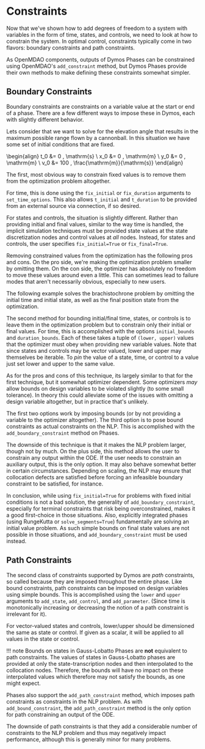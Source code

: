# Constraints

Now that we've shown how to add degrees of freedom to a system with variables in the form of
time, states, and controls, we need to look at how to constrain the system.  In optimal control,
constraints typically come in two flavors:  boundary constraints and path constraints.

As OpenMDAO components, outputs of Dymos Phases can be constrained using OpenMDAO's `add_constraint` method, but Dymos Phases provide their own methods to make defining these constraints somewhat simpler.

##  Boundary Constraints

Boundary constraints are constraints on a variable value at the start or end of a phase.  There
are a few different ways to impose these in Dymos, each with slightly different behavior.

Lets consider that we want to solve for the elevation angle that results in the maximum possible
range flown by a cannonball.  In this situation we have some set of initial conditions that are
fixed.

\begin{align}
    t_0 &= 0 \, \mathrm{s} \\
    x_0 &= 0 \, \mathrm{m} \\
    y_0 &= 0 \, \mathrm{m} \\
    v_0 &= 100 \, \frac{\mathrm{m}}{\mathrm{s}}
\end{align}

The first, most obvious way to constrain fixed values is to remove them from the optimization problem altogether.

For time, this is done using the `fix_initial` or `fix_duration` arguments to `set_time_options`.
This also allows `t_initial` and `t_duration` to be provided from an external source via connection, if so desired.

For states and controls, the situation is slightly different.
Rather than providing initial and final values, similar to the way time is handled, the implicit simulation techniques must
be provided state values at the state discretization nodes and control values at *all* nodes.
Instead, for states and controls, the user specifies `fix_initial=True` or `fix_final=True`.

Removing constrained values from the optimization has the following pros and cons.
On the pro side, we're making the optimization problem smaller by omitting them.
On the con side, the optimizer has absolutely no freedom to move these values around even a little.
This can sometimes lead to failure modes that aren't necessarily obvious, especially to new users.

The following example solves the brachistochrone problem by omitting the initial time and initial state, as well as the final position state from the optimization.

The second method for bounding initial/final time, states, or controls is to leave them in the
optimization problem but to constrain only their initial or final values.  For time, this is
accomplished with the options `initial_bounds` and `duration_bounds`.  Each of these takes a tuple
of `(lower, upper)` values that the optimizer must obey when providing new variable values.  Note
that since states and controls may be vector valued, lower and upper may themselves be iterable.
To *pin* the value of a state, time, or control to a value just set lower and upper to the same
value.

As for the pros and cons of this technique, its largely similar to that for the first technique,
but it somewhat optimizer dependent.  Some optimizers *may* allow bounds on design variables to
be violated slightly (to some small tolerance).  In theory this could alleviate some of the issues
with omitting a design variable altogether, but in practice that's unlikely.

The first two options work by imposing bounds (or by not providing a variable to the optimizer
altogether).  The third option is to pose bound constraints as actual constraints on the NLP.
This is accomplished with the `add_boundary_constraint` method on Phases.

The downside of this technique is that it makes the NLP problem larger, though not by much.  On
the plus side, this method allows the user to constrain any output within the ODE.  If the user
needs to constrain an auxiliary output, this is the only option.  It may also behave somewhat better
in certain circumstances.  Depending on scaling, the NLP may ensure that collocation defects are
satisfied before forcing an infeasible boundary constraint to be satisfied, for instance.

In conclusion, while using `fix_initial=True` for problems with fixed initial conditions is not a bad solution, the generality of `add_boundary_constraint`, especially for terminal constraints that risk being overconstrained, makes it a good first-choice in those situations.
Also, explicitly integrated phases (using RungeKutta or `solve_segments=True`) fundamentally are solving an initial value problem.
As such simple bounds on final state values are not possible in those situations, and `add_boundary_constraint` must be used instead.

##  Path Constraints

The second class of constraints supported by Dymos are *path* constraints, so called because they are imposed throughout the entire phase.
Like bound constraints, path constraints can be imposed on design variables using simple bounds.
This is accomplished using the `lower` and `upper` arguments to `add_state`, `add_control`, and `add_parameter`.
(Since time is monotonically increasing or decreasing the notion of a path constraint is irrelevant for it).

For vector-valued states and controls, lower/upper should be dimensioned the same as state or control.
If given as a scalar, it will be applied to all values in the state or control.

!!! note
    Bounds on states in Gauss-Lobatto Phases are **not** equivalent to path constraints.
    The values of states in Gauss-Lobatto phases are provided at only the state-transcription nodes and then interpolated to the collocation nodes.
    Therefore, the bounds will have no impact on these interpolated values which therefore may not satisfy the bounds, as one might expect.

Phases also support the `add_path_constraint` method, which imposes path constraints as constraints in the NLP problem.
As with `add_bound_constraint`, the `add_path_constraint` method is the only option for path constraining an output of the ODE.

The downside of path constraints is that they add a considerable number of constraints to the NLP problem and thus may negatively impact performance, although this is generally minor for many problems.

